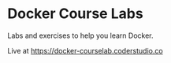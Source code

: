 # Docker Course Labs

Labs and exercises to help you learn Docker.

Live at https://docker-courselab.coderstudio.co